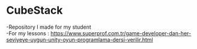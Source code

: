 # CubeStack
-Repository I made for my student  
-For my lessons : https://www.superprof.com.tr/game-developer-dan-her-seviyeye-uygun-unity-oyun-programlama-dersi-verilir.html
